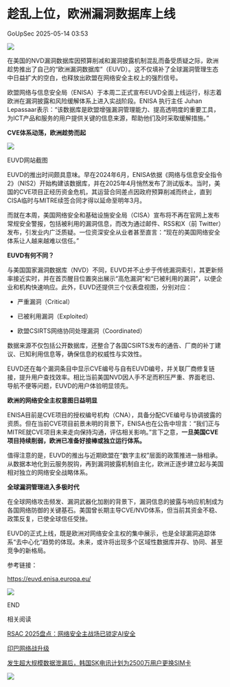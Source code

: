 #  趁乱上位，欧洲漏洞数据库上线   
 GoUpSec   2025-05-14 03:53  
  
![](https://mmbiz.qpic.cn/sz_mmbiz_png/INYsicz2qhvaJf1WaQ6mib2C1kXBDbWTDS4FIlrSBNd4dJg6LWVb6mGMBficvegn6MqcCBaPZrianibH181yj4Ccfbg/640?wx_fmt=png&from=appmsg "")  
  
  
在美国的NVD漏洞数据库因预算削减和漏洞披露机制混乱而备受质疑之际，欧洲趁势推出了自己的“欧洲漏洞数据库”（EUVD）。这不仅填补了全球漏洞管理生态中日益扩大的空白，也释放出欧盟在网络安全主权上的强烈信号。  
  
  
欧盟网络与信息安全局（ENISA）于本周二正式宣布EUVD全面上线运行，标志着欧洲在漏洞披露和风险缓解体系上进入实战阶段。ENISA 执行主任 Juhan Lepassaar表示：“该数据库是欧盟增强漏洞管理能力、提高透明度的重要工具，为ICT产品和服务的用户提供关键的信息来源，帮助他们及时采取缓解措施。”  
  
  
  
**CVE体系动荡，欧洲趁势而起**  
  
  
  
![](https://mmbiz.qpic.cn/sz_mmbiz_png/INYsicz2qhvaJf1WaQ6mib2C1kXBDbWTDSF5GrDeUicF3foTwzAZACEia1a0cqZItsdk3QCLaicBXnkyODZomwtm1vQ/640?wx_fmt=png&from=appmsg "")  
  
EUVD网站截图  
  
  
EUVD的推出时间颇具意味。早在2024年6月，ENISA依据《网络与信息安全指令2》（NIS2）开始构建该数据库，并在2025年4月悄然发布了测试版本。当时，美国的CVE项目正经历资金危机，其运营合同差点因政府预算削减而终止，直到CISA临时与MITRE续签合同才得以延命至明年3月。  
  
  
而就在本周，美国网络安全和基础设施安全局（CISA）宣布将不再在官网上发布常规安全警报，包括被利用的漏洞信息，而改为通过邮件、RSS和X（前 Twitter）发布，引发业内广泛质疑。一位资深安全从业者甚至直言：“现在的美国网络安全体系让人越来越难以信任。”  
  
  
  
**EUVD有何不同？**  
  
  
  
与美国国家漏洞数据库（NVD）不同，EUVD并不止步于传统漏洞索引，其更新频率接近实时，并在首页醒目位置突出展示“高危漏洞”和“已被利用的漏洞”，以便企业和机构快速响应。此外，EUVD还提供三个仪表盘视图，分别对应：  
  
- 严重漏洞（Critical）  
  
- 已被利用漏洞（Exploited）  
  
- 欧盟CSIRTS网络协同处理漏洞（Coordinated）  
  
数据来源不仅包括公开数据库，还整合了各国CSIRTS发布的通告、厂商的补丁建议、已知利用信息等，确保信息的权威性与实效性。  
  
  
EUVD还在每个漏洞条目中显示CVE编号与自有EUVD编号，并关联厂商修复链接，提升用户查找效率。相比当前美国NVD因人手不足而积压严重、界面老旧、导航不便等问题，EUVD的用户体验明显领先。  
  
  
  
**欧洲的网络安全主权意图日益明显**  
  
  
  
ENISA目前是CVE项目的授权编号机构（CNA），具备分配CVE编号与协调披露的资质。但在当前CVE项目前景未明的背景下，ENISA也在公告中坦言：“我们正与MITRE就CVE项目未来走向保持沟通，评估相关影响。”言下之意，**一旦美国CVE项目持续削弱，欧洲已准备好接棒或独立运行体系。**  
  
  
值得注意的是，EUVD的推出与近期欧盟在“数字主权”层面的政策推进一脉相承。从数据本地化到云服务脱钩，再到漏洞披露机制自主化，欧洲正逐步建立起与美国相对独立的网络安全战略体系。  
  
  
  
**全球漏洞管理进入多极时代**  
  
  
  
在全球网络攻击频发、漏洞武器化加剧的背景下，漏洞信息的披露与响应机制成为各国网络防御的关键基石。美国曾长期主导CVE/NVD体系，但当前其资金不稳、政策反复，已使全球信任受挫。  
  
  
EUVD的正式上线，既是欧洲对网络安全主权的集中展示，也是全球漏洞追踪体系“去中心化”趋势的体现。未来，或许将出现多个区域性数据库并存、协同、甚至竞争的新格局。  
  
  
参考链接：  
  
https://euvd.enisa.europa.eu/  
  
  
![](https://mmbiz.qpic.cn/sz_mmbiz_jpg/INYsicz2qhvaJf1WaQ6mib2C1kXBDbWTDSDG6EhtcaY6Fvh3mjwVJdXicFeBA95RibCQtaYQjYeae351TmsDIYVsYg/640?wx_fmt=jpeg&from=appmsg "")  
  
  
END  
  
  
  
相关阅读  
  
  
  
[RSAC 2025盘点：网络安全主战场已锁定AI安全](https://mp.weixin.qq.com/s?__biz=MzkxNTI2MTI1NA==&mid=2247503152&idx=1&sn=8474f2c7d0334dbb5ecb5c66065cfbe1&scene=21#wechat_redirect)  
  
  
[印巴网络战升级](https://mp.weixin.qq.com/s?__biz=MzkxNTI2MTI1NA==&mid=2247503167&idx=1&sn=6151f0dc6bf7e99fd19bc124e7e49fa4&scene=21#wechat_redirect)  
  
  
[发生超大规模数据泄漏后，韩国SK电讯计划为2500万用户更换SIM卡](https://mp.weixin.qq.com/s?__biz=MzkxNTI2MTI1NA==&mid=2247503118&idx=3&sn=475ace4d2ddeeba750f3bdf502e41072&scene=21#wechat_redirect)  
  
  
![](https://mmbiz.qpic.cn/sz_mmbiz_jpg/INYsicz2qhvaJf1WaQ6mib2C1kXBDbWTDS6LaEZTckfEhyDCianRU4v6TLyk0dMTqqXtVgyUfj8zEWDtxiacYmic30Q/640?wx_fmt=jpeg&from=appmsg "")  
  
  
